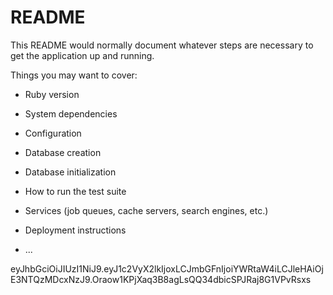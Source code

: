 # README

This README would normally document whatever steps are necessary to get the
application up and running.

Things you may want to cover:

* Ruby version

* System dependencies

* Configuration

* Database creation

* Database initialization

* How to run the test suite

* Services (job queues, cache servers, search engines, etc.)

* Deployment instructions

* ...

eyJhbGciOiJIUzI1NiJ9.eyJ1c2VyX2lkIjoxLCJmbGFnIjoiYWRtaW4iLCJleHAiOjE3NTQzMDcxNzJ9.Oraow1KPjXaq3B8agLsQQ34dbicSPJRaj8G1VPvRsxs
